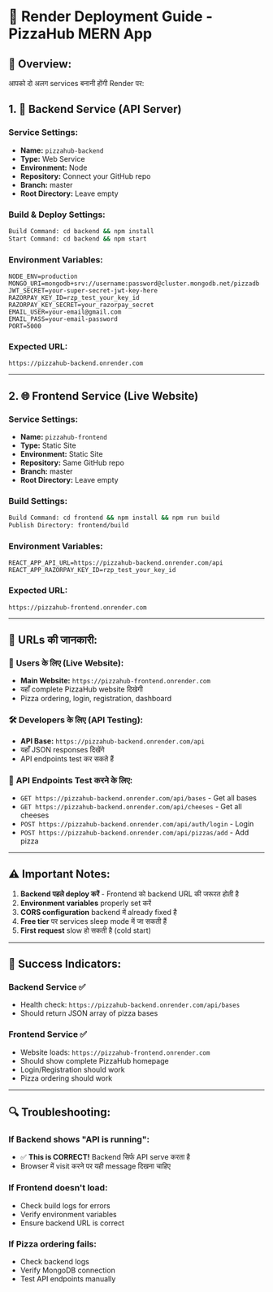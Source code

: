 # 🚀 Render Deployment Guide - PizzaHub MERN App

## 🎯 Overview:
आपको दो अलग services बनानी होंगी Render पर:

## 1. 🔧 Backend Service (API Server)

### Service Settings:
- **Name:** `pizzahub-backend`
- **Type:** Web Service
- **Environment:** Node
- **Repository:** Connect your GitHub repo
- **Branch:** master
- **Root Directory:** Leave empty

### Build & Deploy Settings:
```bash
Build Command: cd backend && npm install
Start Command: cd backend && npm start
```

### Environment Variables:
```
NODE_ENV=production
MONGO_URI=mongodb+srv://username:password@cluster.mongodb.net/pizzadb
JWT_SECRET=your-super-secret-jwt-key-here
RAZORPAY_KEY_ID=rzp_test_your_key_id
RAZORPAY_KEY_SECRET=your_razorpay_secret
EMAIL_USER=your-email@gmail.com
EMAIL_PASS=your-email-password
PORT=5000
```

### Expected URL:
`https://pizzahub-backend.onrender.com`

---

## 2. 🌐 Frontend Service (Live Website)

### Service Settings:
- **Name:** `pizzahub-frontend`
- **Type:** Static Site
- **Environment:** Static Site
- **Repository:** Same GitHub repo
- **Branch:** master
- **Root Directory:** Leave empty

### Build Settings:
```bash
Build Command: cd frontend && npm install && npm run build
Publish Directory: frontend/build
```

### Environment Variables:
```
REACT_APP_API_URL=https://pizzahub-backend.onrender.com/api
REACT_APP_RAZORPAY_KEY_ID=rzp_test_your_key_id
```

### Expected URL:
`https://pizzahub-frontend.onrender.com`

---

## 🔗 URLs की जानकारी:

### 👥 **Users के लिए (Live Website):**
- **Main Website:** `https://pizzahub-frontend.onrender.com`
- यहाँ complete PizzaHub website दिखेगी
- Pizza ordering, login, registration, dashboard

### 🛠️ **Developers के लिए (API Testing):**
- **API Base:** `https://pizzahub-backend.onrender.com/api`
- यहाँ JSON responses दिखेंगे
- API endpoints test कर सकते हैं

### 🧪 **API Endpoints Test करने के लिए:**
- `GET https://pizzahub-backend.onrender.com/api/bases` - Get all bases
- `GET https://pizzahub-backend.onrender.com/api/cheeses` - Get all cheeses  
- `POST https://pizzahub-backend.onrender.com/api/auth/login` - Login
- `POST https://pizzahub-backend.onrender.com/api/pizzas/add` - Add pizza

---

## ⚠️ Important Notes:

1. **Backend पहले deploy करें** - Frontend को backend URL की जरूरत होती है
2. **Environment variables** properly set करें
3. **CORS configuration** backend में already fixed है
4. **Free tier** पर services sleep mode में जा सकती हैं
5. **First request** slow हो सकती है (cold start)

---

## 🎉 Success Indicators:

### Backend Service ✅
- Health check: `https://pizzahub-backend.onrender.com/api/bases`
- Should return JSON array of pizza bases

### Frontend Service ✅  
- Website loads: `https://pizzahub-frontend.onrender.com`
- Should show complete PizzaHub homepage
- Login/Registration should work
- Pizza ordering should work

---

## 🔍 Troubleshooting:

### If Backend shows "API is running":
- ✅ **This is CORRECT!** Backend सिर्फ API serve करता है
- Browser में visit करने पर यही message दिखना चाहिए

### If Frontend doesn't load:
- Check build logs for errors
- Verify environment variables
- Ensure backend URL is correct

### If Pizza ordering fails:
- Check backend logs
- Verify MongoDB connection
- Test API endpoints manually
